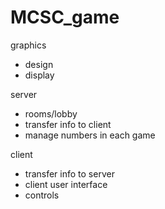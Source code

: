 MCSC_game
=========

graphics
- design
- display

server
- rooms/lobby	
- transfer info to client
- manage numbers in each game

client
  - transfer info to server
  - client user interface
  - controls

